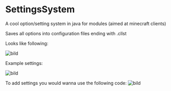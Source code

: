 # SettingsSystem
A cool option/setting system in java for modules (aimed at minecraft clients)

Saves all options into configuration files ending with .cllst

Looks like following:

![bild](https://user-images.githubusercontent.com/74259011/181017515-8fb163b1-abd9-4495-97c4-0ff5a240e906.png)

Example settings:

![bild](https://user-images.githubusercontent.com/74259011/181017594-c7727648-6695-46c2-a09b-7a3d98f1b5fe.png)

To add settings you would wanna use the following code:
![bild](https://user-images.githubusercontent.com/74259011/181017730-28ef8cf5-f368-4747-be96-90e229d82c6c.png)
